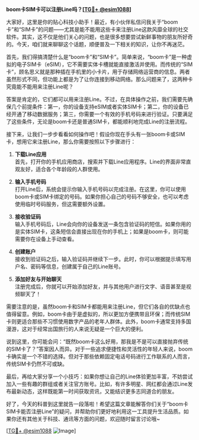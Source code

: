 **boom卡SIM卡可以注册Line吗？[[TG💪+ @esim1088](https://t.me/s/esim1088)]**

大家好，这里是你的贴心科技小助手！最近，有小伙伴私信问我关于“boom卡”和“SIM卡”的问题——尤其是能不能用这些卡来注册Line这款风靡全球的社交软件。其实，这不仅是他们关心的问题，也是很多想要尝试新鲜事物的朋友所好奇的。今天，咱们就来聊聊这个话题，顺便普及一下相关的知识，让你不再迷茫。

首先，我们得搞清楚什么是“boom卡”和“SIM卡”。简单来说，“boom卡”是一种虚拟的电子SIM卡（eSIM），它不需要实体卡槽就能直接激活并使用。而传统的“SIM卡”，顾名思义就是那种插在手机里的小卡片，用于存储网络运营商的信息。两者虽然形式不同，但功能上都是为了让你连接到移动网络。那么问题来了，这两种卡究竟能不能用来注册Line呢？

答案是肯定的，它们都可以用来注册Line。不过，在具体操作之前，我们需要先确保几个前提条件：第一，你的设备支持eSIM或者实体SIM卡；第二，你的设备已经开通了移动数据服务；第三，你需要一个有效的手机号码来进行验证。只要满足了这些条件，无论是boom卡还是普通SIM卡，都能顺利地完成Line的注册流程。

接下来，让我们一步步看看如何操作吧！假设你现在手头有一张boom卡或SIM卡，想用它来注册Line，那么你需要按照以下步骤进行：

1. **下载Line应用**  
   首先，打开你的手机应用商店，搜索并下载Line应用程序。Line的界面非常直观友好，适合各个年龄段的人群使用。

2. **输入手机号码**  
   打开Line后，系统会提示你输入手机号码以完成注册。在这里，你可以使用boom卡或SIM卡绑定的号码。如果你担心自己的号码不够安全，也可以考虑使用临时号码服务，但这需要额外设置。

3. **接收验证码**  
   输入手机号码后，Line会向你的设备发送一条包含验证码的短信。如果你用的是实体SIM卡，这条短信会直接出现在你的手机上；如果是boom卡，则可能需要你在设备上手动查看。

4. **创建账户**  
   接收到验证码之后，输入验证码并继续下一步。此时，你可以根据提示填写用户名、密码等信息，创建属于自己的Line账号。

5. **添加好友与开始聊天**  
   注册完成后，你就可以开始添加好友，并与其他用户进行文字、语音甚至是视频聊天了！

需要注意的是，虽然boom卡和SIM卡都能用来注册Line，但它们各自的优缺点也值得留意。例如，boom卡由于是虚拟的，所以更加方便携带且环保；而传统SIM卡则更适合那些不习惯使用数字产品的老年人群体。此外，boom卡通常支持多国漫游，这对于经常出国旅行的人来说无疑是一个巨大的便利。

说到这里，你可能会问：“既然boom卡这么好用，那我是不是可以直接抛弃传统的SIM卡了？”答案因人而异。对于一些追求便捷性和灵活性的年轻人来说，boom卡确实是一个不错的选择。但对于那些依赖固定电话号码进行工作联系的人而言，传统SIM卡仍然不可或缺。

最后，再给大家分享一个小技巧：如果你想让自己的Line体验更加丰富，不妨尝试加入一些有趣的群组或者关注官方账号。比如，有许多明星、网红都会通过Line发布最新动态，这样既能第一时间获取资讯，又能结识更多志同道合的朋友。

好了，今天的科普到这里就告一段落啦！希望这篇文章能解答你们关于“boom卡SIM卡能否注册Line”的疑问，并帮助你们更好地利用这一工具提升生活品质。如果你还有其他关于科技、通讯等方面的问题，欢迎随时留言讨论哦~

[[TG💪+ @esim1088](https://t.me/s/esim1088) ![Image](https://i.postimg.cc/4NQfJmqS/Snipaste-2025-05-13-00-14-12.png)]